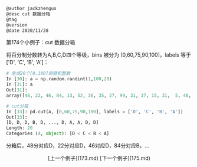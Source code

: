 
```markdown
@author jackzhenguo
@desc cut 数据分箱
@tag
@version 
@date 2020/11/28
```

第174个小例子：cut 数据分箱

将百分制分数转为A,B,C,D四个等级，bins 被分为 [0,60,75,90,100]，labels 等于['D', 'C', 'B', 'A']：

```python
# 生成20个[0,100]的随机整数
In [30]: a = np.random.randint(1,100,20)                   
In [31]: a                                    
Out[31]: 
array([48, 22, 46, 84, 13, 52, 36, 35, 27, 99, 31, 37, 15, 31,  5, 46, 98,99, 60, 43])

# cut分箱
In [33]: pd.cut(a, [0,60,75,90,100], labels = ['D', 'C', 'B', 'A'])             
Out[33]: 
[D, D, D, B, D, ..., D, A, A, D, D]
Length: 20
Categories (4, object): [D < C < B < A]
```

分箱后，48分对应D，22分对应D，46对应D，84分对应B，...

<center>[上一个例子](173.md)    [下一个例子](175.md)</center>